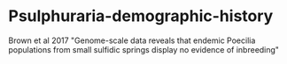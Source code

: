 # Psulphuraria-demographic-history
Brown et al 2017 "Genome-scale data reveals that endemic Poecilia populations from small sulfidic springs display no evidence of inbreeding"
